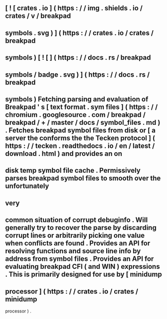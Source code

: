 [
!
[
crates
.
io
]
(
https
:
/
/
img
.
shields
.
io
/
crates
/
v
/
breakpad
-
symbols
.
svg
)
]
(
https
:
/
/
crates
.
io
/
crates
/
breakpad
-
symbols
)
[
!
[
]
(
https
:
/
/
docs
.
rs
/
breakpad
-
symbols
/
badge
.
svg
)
]
(
https
:
/
/
docs
.
rs
/
breakpad
-
symbols
)
Fetching
parsing
and
evaluation
of
Breakpad
'
s
[
text
format
.
sym
files
]
(
https
:
/
/
chromium
.
googlesource
.
com
/
breakpad
/
breakpad
/
+
/
master
/
docs
/
symbol_files
.
md
)
.
Fetches
breakpad
symbol
files
from
disk
or
[
a
server
the
conforms
the
the
Tecken
protocol
]
(
https
:
/
/
tecken
.
readthedocs
.
io
/
en
/
latest
/
download
.
html
)
and
provides
an
on
-
disk
temp
symbol
file
cache
.
Permissively
parses
breakpad
symbol
files
to
smooth
over
the
unfortunately
-
very
-
common
situation
of
corrupt
debuginfo
.
Will
generally
try
to
recover
the
parse
by
discarding
corrupt
lines
or
arbitrarily
picking
one
value
when
conflicts
are
found
.
Provides
an
API
for
resolving
functions
and
source
line
info
by
address
from
symbol
files
.
Provides
an
API
for
evaluating
breakpad
CFI
(
and
WIN
)
expressions
.
This
is
primarily
designed
for
use
by
[
minidump
-
processor
]
(
https
:
/
/
crates
.
io
/
crates
/
minidump
-
processor
)
.
